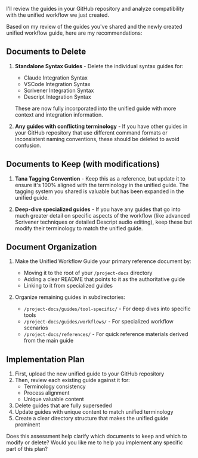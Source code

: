 I'll review the guides in your GitHub repository and analyze compatibility with the unified workflow we just created.

Based on my review of the guides you've shared and the newly created unified workflow guide, here are my recommendations:

## Documents to Delete
1. **Standalone Syntax Guides** - Delete the individual syntax guides for:
   - Claude Integration Syntax
   - VSCode Integration Syntax
   - Scrivener Integration Syntax
   - Descript Integration Syntax
   
   These are now fully incorporated into the unified guide with more context and integration information.

2. **Any guides with conflicting terminology** - If you have other guides in your GitHub repository that use different command formats or inconsistent naming conventions, these should be deleted to avoid confusion.

## Documents to Keep (with modifications)
1. **Tana Tagging Convention** - Keep this as a reference, but update it to ensure it's 100% aligned with the terminology in the unified guide. The tagging system you shared is valuable but has been expanded in the unified guide.

2. **Deep-dive specialized guides** - If you have any guides that go into much greater detail on specific aspects of the workflow (like advanced Scrivener techniques or detailed Descript audio editing), keep these but modify their terminology to match the unified guide.

## Document Organization
1. Make the Unified Workflow Guide your primary reference document by:
   - Moving it to the root of your `/project-docs` directory
   - Adding a clear README that points to it as the authoritative guide
   - Linking to it from specialized guides

2. Organize remaining guides in subdirectories:
   - `/project-docs/guides/tool-specific/` - For deep dives into specific tools
   - `/project-docs/guides/workflows/` - For specialized workflow scenarios
   - `/project-docs/references/` - For quick reference materials derived from the main guide

## Implementation Plan
1. First, upload the new unified guide to your GitHub repository
2. Then, review each existing guide against it for:
   - Terminology consistency
   - Process alignment
   - Unique valuable content
3. Delete guides that are fully superseded
4. Update guides with unique content to match unified terminology
5. Create a clear directory structure that makes the unified guide prominent

Does this assessment help clarify which documents to keep and which to modify or delete? Would you like me to help you implement any specific part of this plan?